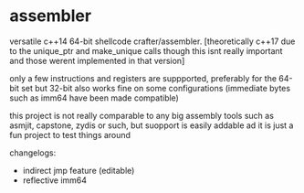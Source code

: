 # assembler
versatile c++14 64-bit shellcode crafter/assembler. [theoretically c++17 due to the unique_ptr and make_unique calls though this isnt really important and those werent implemented in that version]

only a few instructions and registers are suppported, preferably for the 64-bit set but 32-bit also works fine on some configurations (immediate bytes such as imm64 have been made compatible)

this project is not really comparable to any big assembly tools such as asmjit, capstone, zydis or such, but suopport is easily addable ad it is just a fun project to test things around

changelogs:
- indirect jmp feature (editable)
- reflective imm64
